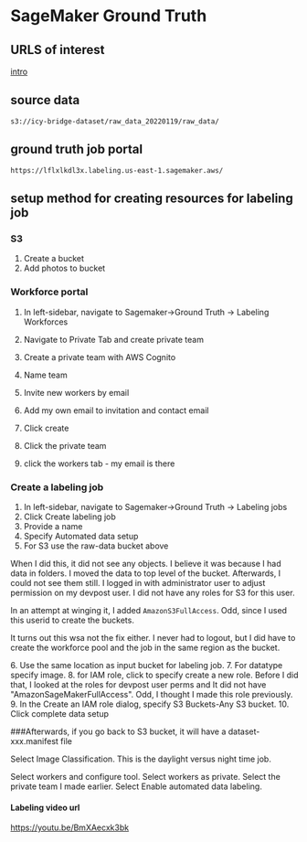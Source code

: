 # SageMaker Ground Truth

## URLS of interest
[intro](https://www.youtube.com/watch?v=_FPI6KjDlCI)


## source data

```
s3://icy-bridge-dataset/raw_data_20220119/raw_data/
```

## ground truth job portal

```
https://lflxlkdl3x.labeling.us-east-1.sagemaker.aws/
```

## setup method for creating resources for labeling job

### S3

1. Create a bucket
2. Add photos to bucket

### Workforce portal

1. In left-sidebar, navigate to Sagemaker->Ground Truth -> Labeling Workforces
2. Navigate to Private Tab and create private team
3. Create a private team with AWS Cognito
4. Name team
5. Invite new workers by email
6. Add my own email to invitation and contact email
7. Click create

1. Click the private team
2. click the workers tab - my email is there

### Create a labeling job


1. In left-sidebar, navigate to Sagemaker->Ground Truth -> Labeling jobs
2. Click Create labeling job
3. Provide a name
4. Specify Automated data setup
5. For S3 use the raw-data bucket above

When I did this, it did not see any objects.  I believe it was because I had data in folders.  I moved the data to top level of the bucket.  Afterwards, I could not see them still.
I logged in with administrator user to adjust permission on my devpost user.  I did not have any roles for S3 for this user.

In an attempt at winging it, I added `AmazonS3FullAccess`.  Odd, since I used this userid to create the buckets.

It turns out this wsa not the fix either.  I never had to logout, but I did have to create the workforce pool and the job in the same region as the bucket.

6\. Use the same location as input bucket for labeling job.
7\. For datatype specify image.
8\. for IAM role, click to specify create a new role.  Before I did that, I looked at the roles for devpost user perms and It did not have "AmazonSageMakerFullAccess".  Odd, I thought I made this role previously.  
9\. In the Create an IAM role dialog, specify S3 Buckets-Any S3 bucket.
10\. Click complete data setup


###Afterwards, if you go back to S3 bucket, it will have a dataset-xxx.manifest file 

Select Image Classification.  This is the daylight versus night time job.

Select workers and configure tool.  Select workers as private.  Select the private team I made earlier. Select Enable automated data labeling.



#### Labeling video url

https://youtu.be/BmXAecxk3bk



